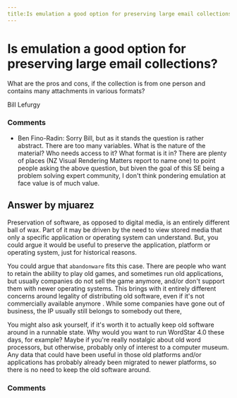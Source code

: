 ```yaml
---
title:Is emulation a good option for preserving large email collections?
---
```

Is emulation a good option for preserving large email collections?
=====================
What are the pros and cons, if the collection is from one person and
contains many attachments in various formats?

Bill Lefurgy

### Comments ###
* Ben Fino-Radin: Sorry Bill, but as it stands the question is rather abstract. There are
too many variables. What is the nature of the material? Who needs access
to it? What format is it in? There are plenty of places (NZ Visual
Rendering Matters report to name one) to point people asking the above
question, but biven the goal of this SE being a problem solving expert
community, I don't think pondering emulation at face value is of much
value.


Answer by mjuarez
----------------
Preservation of software, as opposed to digital media, is an entirely
different ball of wax. Part of it may be driven by the need to view
stored media that only a specific application or operating system can
understand. But, you could argue it would be useful to preserve the
application, platform or operating system, just for historical reasons.

You could argue that `abandonware` fits this case. There are people who
want to retain the ability to play old games, and sometimes run old
applications, but usually companies do not sell the game anymore, and/or
don't support them with newer operating systems. This brings with it
entirely different concerns around legality of distributing old
software, even if it's not commercially available anymore . While some
companies have gone out of business, the IP usually still belongs to
somebody out there,

You might also ask yourself, if it's worth it to actually keep old
software around in a runnable state. Why would you want to run WordStar
4.0 these days, for example? Maybe if you're really nostalgic about old
word processors, but otherwise, probably only of interest to a computer
museum. Any data that could have been useful in those old platforms
and/or applications has probably already been migrated to newer
platforms, so there is no need to keep the old software around.

### Comments ###

